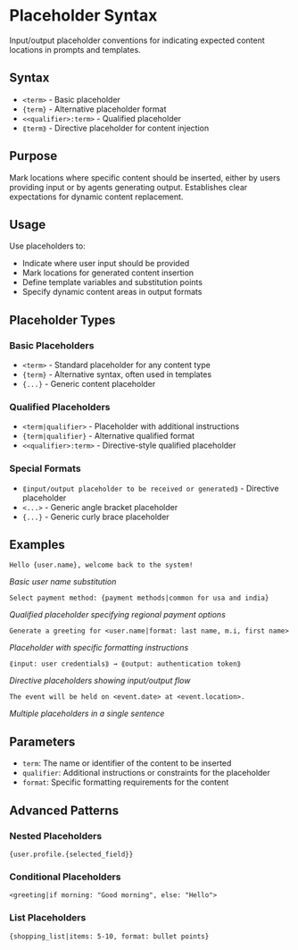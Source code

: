 # Placeholder Syntax
Input/output placeholder conventions for indicating expected content locations in prompts and templates.

## Syntax
- `<term>` - Basic placeholder
- `{term}` - Alternative placeholder format  
- `<<qualifier>:term>` - Qualified placeholder
- `⟪term⟫` - Directive placeholder for content injection

## Purpose
Mark locations where specific content should be inserted, either by users providing input or by agents generating output. Establishes clear expectations for dynamic content replacement.

## Usage
Use placeholders to:
- Indicate where user input should be provided
- Mark locations for generated content insertion
- Define template variables and substitution points
- Specify dynamic content areas in output formats

## Placeholder Types

### Basic Placeholders
- `<term>` - Standard placeholder for any content type
- `{term}` - Alternative syntax, often used in templates
- `{...}` - Generic content placeholder

### Qualified Placeholders  
- `<term|qualifier>` - Placeholder with additional instructions
- `{term|qualifier}` - Alternative qualified format
- `<<qualifier>:term>` - Directive-style qualified placeholder

### Special Formats
- `⟪input/output placeholder to be received or generated⟫` - Directive placeholder
- `<...>` - Generic angle bracket placeholder
- `{...}` - Generic curly brace placeholder

## Examples

```example
Hello {user.name}, welcome back to the system!
```
*Basic user name substitution*

```example
Select payment method: {payment methods|common for usa and india}
```
*Qualified placeholder specifying regional payment options*

```example
Generate a greeting for <user.name|format: last name, m.i, first name>
```
*Placeholder with specific formatting instructions*

```example
⟪input: user credentials⟫ → ⟪output: authentication token⟫
```
*Directive placeholders showing input/output flow*

```example
The event will be held on <event.date> at <event.location>.
```
*Multiple placeholders in a single sentence*

## Parameters
- `term`: The name or identifier of the content to be inserted
- `qualifier`: Additional instructions or constraints for the placeholder
- `format`: Specific formatting requirements for the content

## Advanced Patterns

### Nested Placeholders
```example
{user.profile.{selected_field}}
```

### Conditional Placeholders
```example
<greeting|if morning: "Good morning", else: "Hello">
```

### List Placeholders
```example
{shopping_list|items: 5-10, format: bullet points}
```
